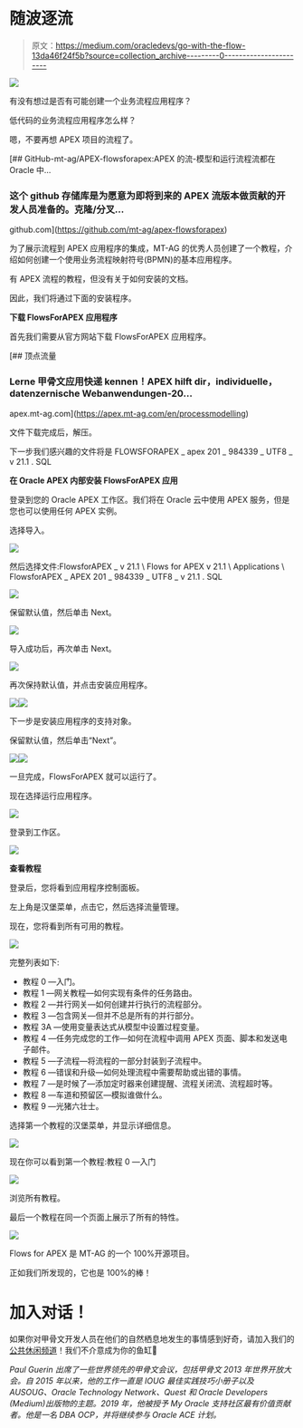# 随波逐流

> 原文：<https://medium.com/oracledevs/go-with-the-flow-13da46f24f5b?source=collection_archive---------0----------------------->

![](img/543338bc8eb98074ad01d3d3941e8bb7.png)

有没有想过是否有可能创建一个业务流程应用程序？

低代码的业务流程应用程序怎么样？

嗯，不要再想 APEX 项目的流程了。

[](https://github.com/mt-ag/apex-flowsforapex) [## GitHub-mt-ag/APEX-flowsforapex:APEX 的流-模型和运行流程流都在 Oracle 中…

### 这个 github 存储库是为愿意为即将到来的 APEX 流版本做贡献的开发人员准备的。克隆/分叉…

github.com](https://github.com/mt-ag/apex-flowsforapex) 

为了展示流程到 APEX 应用程序的集成，MT-AG 的优秀人员创建了一个教程，介绍如何创建一个使用业务流程映射符号(BPMN)的基本应用程序。

有 APEX 流程的教程，但没有关于如何安装的文档。

因此，我们将通过下面的安装程序。

**下载 FlowsForAPEX 应用程序**

首先我们需要从官方网站下载 FlowsForAPEX 应用程序。

[](https://apex.mt-ag.com/en/processmodelling) [## 顶点流量

### Lerne 甲骨文应用快递 kennen！APEX hilft dir，individuelle，datenzernische Webanwendungen-20…

apex.mt-ag.com](https://apex.mt-ag.com/en/processmodelling) 

文件下载完成后，解压。

下一步我们感兴趣的文件将是 FLOWSFORAPEX _ apex 201 _ 984339 _ UTF8 _ v 21.1 . SQL

**在 Oracle APEX 内部安装 FlowsForAPEX 应用**

登录到您的 Oracle APEX 工作区。我们将在 Oracle 云中使用 APEX 服务，但是您也可以使用任何 APEX 实例。

选择导入。

![](img/cd62a511da90b21199dbfb935f02b95d.png)

然后选择文件:FlowsforAPEX _ v 21.1 \ Flows for APEX v 21.1 \ Applications \ FlowsforAPEX _ APEX 201 _ 984339 _ UTF8 _ v 21.1 . SQL

![](img/d75177e67771c922164cc6caea572fff.png)

保留默认值，然后单击 Next。

![](img/55910d313c1fe0cf0e5d46b712e654d4.png)

导入成功后，再次单击 Next。

![](img/431aed7f4edd9aa438a6d11ba41675ab.png)

再次保持默认值，并点击安装应用程序。

![](img/2ca1fd51cd343c7bebe3c92ce8a62d3d.png)![](img/7b28b1fcc8c2805b85efcf1941f36797.png)

下一步是安装应用程序的支持对象。

保留默认值，然后单击“Next”。

![](img/fd73442e0cc07aaf4a57bd178138de17.png)![](img/71080ed9d04ea2b753a1e73966188e24.png)

一旦完成，FlowsForAPEX 就可以运行了。

现在选择运行应用程序。

![](img/da9a9281416a2ec9343edc099620837a.png)

登录到工作区。

![](img/fa07c3f2ad61937c282ffb14a0a8d96e.png)

**查看教程**

登录后，您将看到应用程序控制面板。

左上角是汉堡菜单，点击它，然后选择流量管理。

现在，您将看到所有可用的教程。

![](img/03e6c53bf33686847345b7f8e750f8ca.png)

完整列表如下:

*   教程 0 —入门。
*   教程 1 —网关教程—如何实现有条件的任务路由。
*   教程 2 —并行网关—如何创建并行执行的流程部分。
*   教程 3 —包含网关—但并不总是所有的并行部分。
*   教程 3A —使用变量表达式从模型中设置过程变量。
*   教程 4 —任务完成您的工作—如何在流程中调用 APEX 页面、脚本和发送电子邮件。
*   教程 5 —子流程—将流程的一部分封装到子流程中。
*   教程 6 —错误和升级—如何处理流程中需要帮助或出错的事情。
*   教程 7 —是时候了—添加定时器来创建提醒、流程关闭流、流程超时等。
*   教程 8 —车道和预留区—模拟谁做什么。
*   教程 9 —光猪六壮士。

选择第一个教程的汉堡菜单，并显示详细信息。

![](img/39250623b8e4efaa3b773653fe600bbc.png)

现在你可以看到第一个教程:教程 0 —入门

![](img/fa57470ecfd1c5d469ae461119b90c74.png)

浏览所有教程。

最后一个教程在同一个页面上展示了所有的特性。

![](img/6b1d2bc71c7dc9309b76aeadc33c7840.png)

Flows for APEX 是 MT-AG 的一个 100%开源项目。

正如我们所发现的，它也是 100%的棒！

# 加入对话！

如果你对甲骨文开发人员在他们的自然栖息地发生的事情感到好奇，请加入我们的[公共休闲频道](https://oracledevrel.slack.com/join/shared_invite/zt-uffjmwh3-ksmv2ii9YxSkc6IpbokL1g#/shared-invite/email)！我们不介意成为你的鱼缸🐠

*Paul Guerin 出席了一些世界领先的甲骨文会议，包括甲骨文 2013 年世界开放大会。自 2015 年以来，他的工作一直是 IOUG 最佳实践技巧小册子以及 AUSOUG、Oracle Technology Network、Quest 和 Oracle Developers (Medium)出版物的主题。2019 年，他被授予 My Oracle 支持社区最有价值贡献者。他是一名 DBA OCP，并将继续参与 Oracle ACE 计划。*